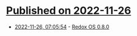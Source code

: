 # [Published on 2022-11-26](index.md)

* [2022-11-26, 07:05:54](https://lobste.rs/s/4yjjhx/redox_os_0_8_0) - [Redox OS 0.8.0](https://www.redox-os.org/news/release-0.8.0/)
